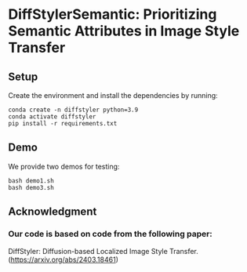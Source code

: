 # DiffStylerSemantic: Prioritizing Semantic Attributes in Image Style Transfer
</p>


## Setup
Create the environment and install the dependencies by running:

```
conda create -n diffstyler python=3.9
conda activate diffstyler
pip install -r requirements.txt
```
## Demo
We provide two demos for testing:

```
bash demo1.sh
bash demo3.sh
```


## Acknowledgment
### Our code is based on code from the following paper:

DiffStyler: Diffusion-based Localized Image Style Transfer. (https://arxiv.org/abs/2403.18461)

